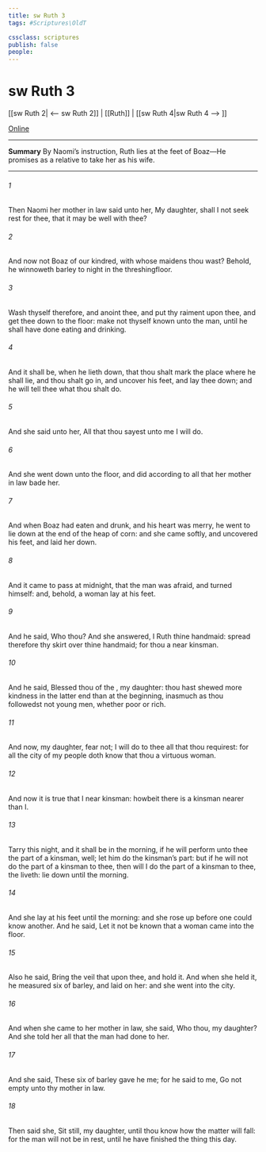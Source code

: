 ```yaml
---
title: sw Ruth 3
tags: #Scriptures\OldT

cssclass: scriptures
publish: false
people:
---
```


# sw Ruth 3
[[sw Ruth 2| <-- sw Ruth 2]] | [[Ruth]] | [[sw Ruth 4|sw Ruth 4 --> ]]

[Online](https://churchofjesuschrist.org/study/scriptures/ot/ruth/3?lang=eng)

---
__Summary__
By Naomi’s instruction, Ruth lies at the feet of Boaz—He promises as a relative to take her as his wife.

---
###### 1 
Then Naomi her mother in law said unto her, My daughter, shall I not seek rest for thee, that it may be well with thee?

###### 2 
And now  not Boaz of our kindred, with whose maidens thou wast? Behold, he winnoweth barley to night in the threshingfloor.

###### 3 
Wash thyself therefore, and anoint thee, and put thy raiment upon thee, and get thee down to the floor:  make not thyself known unto the man, until he shall have done eating and drinking.

###### 4 
And it shall be, when he lieth down, that thou shalt mark the place where he shall lie, and thou shalt go in, and uncover his feet, and lay thee down; and he will tell thee what thou shalt do.

###### 5 
And she said unto her, All that thou sayest unto me I will do.

###### 6 
And she went down unto the floor, and did according to all that her mother in law bade her.

###### 7 
And when Boaz had eaten and drunk, and his heart was merry, he went to lie down at the end of the heap of corn: and she came softly, and uncovered his feet, and laid her down.

###### 8 
And it came to pass at midnight, that the man was afraid, and turned himself: and, behold, a woman lay at his feet.

###### 9 
And he said, Who  thou? And she answered, I  Ruth thine handmaid: spread therefore thy skirt over thine handmaid; for thou  a near kinsman.

###### 10 
And he said, Blessed  thou of the , my daughter:  thou hast shewed more kindness in the latter end than at the beginning, inasmuch as thou followedst not young men, whether poor or rich.

###### 11 
And now, my daughter, fear not; I will do to thee all that thou requirest: for all the city of my people doth know that thou  a virtuous woman.

###### 12 
And now it is true that I  near kinsman: howbeit there is a kinsman nearer than I.

###### 13 
Tarry this night, and it shall be in the morning,  if he will perform unto thee the part of a kinsman, well; let him do the kinsman’s part: but if he will not do the part of a kinsman to thee, then will I do the part of a kinsman to thee,  the  liveth: lie down until the morning.

###### 14 
And she lay at his feet until the morning: and she rose up before one could know another. And he said, Let it not be known that a woman came into the floor.

###### 15 
Also he said, Bring the veil that  upon thee, and hold it. And when she held it, he measured six  of barley, and laid  on her: and she went into the city.

###### 16 
And when she came to her mother in law, she said, Who  thou, my daughter? And she told her all that the man had done to her.

###### 17 
And she said, These six  of barley gave he me; for he said to me, Go not empty unto thy mother in law.

###### 18 
Then said she, Sit still, my daughter, until thou know how the matter will fall: for the man will not be in rest, until he have finished the thing this day.

